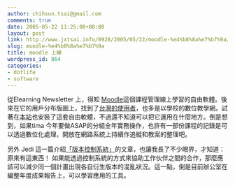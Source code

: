 ```yaml
---
author: chihsun.tsai@gmail.com
comments: true
date: 2005-05-22 11:25:00+00:00
layout: post
link: http://www.jxtsai.info/0928/2005/05/22/moodle-%e4%b8%8a%e7%b7%9a/
slug: moodle-%e4%b8%8a%e7%b7%9a
title: moodle 上線
wordpress_id: 864
categories:
- dotlife
- software
---
```


從Elearning Newsletter 上，得知 [Moodle](http://moodle.org/)這個課程管理線上學習的自由軟體。後來在它的用戶分布版圖上，找到了[台灣的使用者](http://moodle.org/sites/index.php?country=TW)，也多是以學校的數位教學網。試著在[本站](http://www.timayouth.org/moodle)也安裝了這套自由軟體，不過還不知道可以把它運用在什麼地方。倒是想到，如果tima 今年要做ASAP的分組全年實務操作，也許有一部份課程的記錄是可以透過數位化處理，開放在網路系統上持續作追縱和教案的整理吧。  
  
另外 Jedi 這一篇介紹[「版本控制系統」](http://jedi.org/blog/archives/004784.html)的文章，也讓我長了不少眼界，才知道：原來有這東西！ 如果能透過控制系統的方式來協助工作伙伴之間的合作，那麼應該可以減少同一個計畫出現各自衍生版本的混亂狀況。這一點，倒是目前辦公室在編整年度成果報告上，可以學習應用的工具。
